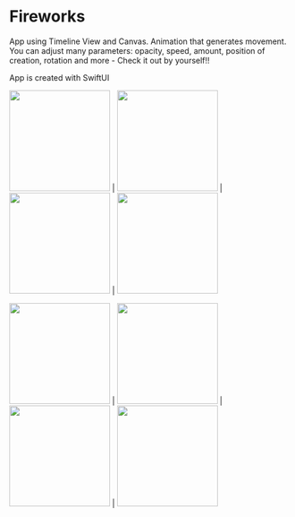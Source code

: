 # Fireworks

App using Timeline View and Canvas. 
Animation that generates movement. You can adjust many parameters: opacity, speed, amount, position of creation, rotation and more - Check it out by yourself!!

App is created with SwiftUI

<img src = "https://user-images.githubusercontent.com/100759669/169274386-8377be52-b1f0-4266-a2de-b314864eb127.png" width=180> | <img src = "https://user-images.githubusercontent.com/100759669/169274427-93042e98-477a-4aba-a08b-925bc7d24a68.png" width=180> | <img src = "https://user-images.githubusercontent.com/100759669/169274418-d80472e1-6f01-48eb-b03d-49bf5b222926.png" width=180> | <img src = "https://user-images.githubusercontent.com/100759669/169274424-aaa5d0bc-f906-4988-9a10-1d41fc0a0f36.png" width=180>


<img src = "https://user-images.githubusercontent.com/100759669/169274409-69de9715-7911-4ee3-8a19-b00ac579c46a.png" width=180> | <img src = "https://user-images.githubusercontent.com/100759669/169274405-01fa1012-9163-43ac-b832-e5066d76252a.png" width=180> | <img src = "https://user-images.githubusercontent.com/100759669/169274415-f74c2338-576a-407b-bc97-bcdd3d782cfe.png" width=180> | <img src = "https://user-images.githubusercontent.com/100759669/169274394-f6324a68-fadb-49ab-9423-4f1aa7a30306.png" width=180>
